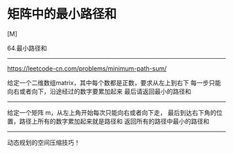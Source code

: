 # 矩阵中的最小路径和

[M]

64.最小路径和

---
https://leetcode-cn.com/problems/minimum-path-sum/

给定一个二维数组matrix，其中每个数都是正数，要求从左上到右下
每一步只能向右或者向下，沿途经过的数字要累加起来
最后请返回最小的路径和


---

给定一个矩阵 m，从左上角开始每次只能向右或者向下走，
最后到达右下角的位置，路径上所有的数字累加起来就是路径和
返回所有的路径中最小的路径和 

---

动态规划的空间压缩技巧！

